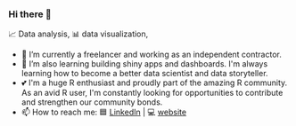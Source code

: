 ### Hi there 👋

📈 Data analysis, 📊 data visualization, 
- 🔭 I’m currently a freelancer and working as an independent contractor.
- 🌱 I’m also learning building shiny apps and dashboards. I'm always learning how to become a better data scientist and data storyteller.
- 💕 I'm a huge R enthusiast and proudly part of the amazing R community. As an avid R user, I'm constantly looking for opportunities to contribute and strengthen our community bonds.
- 📫 How to reach me: 🟦 [LinkedIn](https://www.linkedin.com/in/hebah-bukhari/) | 💻 [website](hebahb.quarto.pub/hebah-b/)

<!--
**hebahb/hebahb** is a ✨ _special_ ✨ repository because its `README.md` (this file) appears on your GitHub profile.

Here are some ideas to get you started:

- 🔭 I’m currently working on ...
- 🌱 I’m currently learning ...
- 👯 I’m looking to collaborate on ...
- 🤔 I’m looking for help with ...
- 💬 Ask me about ...
- 📫 How to reach me: ...
- 😄 Pronouns: ...
- ⚡ Fun fact: ...
-->
